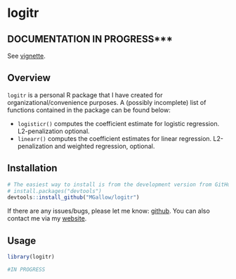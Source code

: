 logitr
================

DOCUMENTATION IN PROGRESS\*\*\*
-------------------------------

See [vignette](https://htmlpreview.github.io/?https://github.com/MGallow/logitr/blob/master/Vignette.html).

Overview
--------

`logitr` is a personal R package that I have created for organizational/convenience purposes. A (possibly incomplete) list of functions contained in the package can be found below:

-   `logisticr()` computes the coefficient estimate for logistic regression. L2-penalization optional.
-   `linearr()` computes the coefficient estimates for linear regression. L2-penalization and weighted regression, optional.

Installation
------------

``` r
# The easiest way to install is from the development version from GitHub:
# install.packages("devtools")
devtools::install_github("MGallow/logitr")
```

If there are any issues/bugs, please let me know: [github](https://github.com/MGallow/logitr/issues). You can also contact me via my [website](http://users.stat.umn.edu/~gall0441/).

Usage
-----

``` r
library(logitr)

#IN PROGRESS
```
